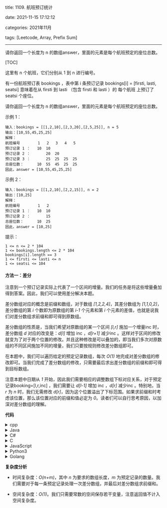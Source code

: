 title: 1109. 航班预订统计

date: 2021-11-15 17:12:12

categories: 2021年11月

tags: [Leetcode, Array, Prefix Sum]

---

请你返回一个长度为 n 的数组answer，里面的元素是每个航班预定的座位总数。
<!-- more -->

[TOC]

这里有 n 个航班，它们分别从 1 到 n 进行编号。

有一份航班预订表 bookings ，表中第 i 条预订记录 bookings[i] = [firsti, lasti, seatsi] 意味着在从 firsti 到 lasti （包含 firsti 和 lasti ）的 每个航班 上预订了 seatsi 个座位。

请你返回一个长度为 n 的数组answer，里面的元素是每个航班预定的座位总数。


示例 1：
    
    输入：bookings = [[1,2,10],[2,3,20],[2,5,25]], n = 5
    输出：[10,55,45,25,25]
    解释：
    航班编号        1   2   3   4   5
    预订记录 1 ：   10  10
    预订记录 2 ：       20  20
    预订记录 3 ：       25  25  25  25
    总座位数：      10  55  45  25  25
    因此，answer = [10,55,45,25,25]
示例 2：
    
    输入：bookings = [[1,2,10],[2,2,15]], n = 2
    输出：[10,25]
    解释：
    航班编号        1   2
    预订记录 1 ：   10  10
    预订记录 2 ：       15
    总座位数：      10  25
    因此，answer = [10,25]


提示：
    
    1 <= n <= 2 * 104
    1 <= bookings.length <= 2 * 104
    bookings[i].length == 3
    1 <= firsti <= lasti <= n
    1 <= seatsi <= 104

#### 方法一：差分

注意到一个预订记录实际上代表了一个区间的增量。我们的任务是将这些增量叠加得到答案。因此，我们可以使用差分解决本题。

差分数组对应的概念是前缀和数组，对于数组 *[1,2,2,4]*，其差分数组为 *[1,1,0,2]*，差分数组的第 *i* 个数即为原数组的第 *i-1* 个元素和第 *i* 个元素的差值，也就是说我们对差分数组求前缀和即可得到原数组。

差分数组的性质是，当我们希望对原数组的某一个区间 *[l,r]* 施加一个增量inc 时，差分数组 *d* 对应的改变是：*d[l]* 增加 inc ，*d[r+1]* 减少inc 。这样对于区间的修改就变为了对于两个位置的修改。并且这种修改是可以叠加的，即当我们多次对原数组的不同区间施加不同的增量，我们只要按规则修改差分数组即可。

在本题中，我们可以遍历给定的预定记录数组，每次 *O(1)* 地完成对差分数组的修改即可。当我们完成了差分数组的修改，只需要最后求出差分数组的前缀和即可得到目标数组。

注意本题中日期从 *1* 开始，因此我们需要相应的调整数组下标对应关系，对于预定记录booking=[l,r,inc] ，我们需要让 *d[l-1]* 增加 inc ，*d[r]* 减少inc 。特别地，当 *r* 为 *n* 时，我们无需修改 *d[r]*，因为这个位置溢出了下标范围。如果求前缀和时考虑该位置，那么该位置对应的前缀和值必定为 *0*。读者们可以自行思考原因，以加深对差分数组的理解。

**代码**

<details>
    <summary>cpp</summary>
    
    
```C++ [sol1-C++]
class Solution {
public:
    vector<int> corpFlightBookings(vector<vector<int>>& bookings, int n) {
        vector<int> nums(n);
        for (auto& booking : bookings) {
            nums[booking[0] - 1] += booking[2];
            if (booking[1] < n) {
                nums[booking[1]] -= booking[2];
            }
        }
        for (int i = 1; i < n; i++) {
            nums[i] += nums[i - 1];
        }
        return nums;
    }
};
```
</details>
<details>
    <summary>Java</summary>
    
```Java [sol1-Java]
class Solution {
    public int[] corpFlightBookings(int[][] bookings, int n) {
        int[] nums = new int[n];
        for (int[] booking : bookings) {
            nums[booking[0] - 1] += booking[2];
            if (booking[1] < n) {
                nums[booking[1]] -= booking[2];
            }
        }
        for (int i = 1; i < n; i++) {
            nums[i] += nums[i - 1];
        }
        return nums;
    }
}
```
</details>
<details>
    <summary>C#</summary>
    
```C# [sol1-C#]
public class Solution {
    public int[] CorpFlightBookings(int[][] bookings, int n) {
        int[] nums = new int[n];
        foreach (int[] booking in bookings) {
            nums[booking[0] - 1] += booking[2];
            if (booking[1] < n) {
                nums[booking[1]] -= booking[2];
            }
        }
        for (int i = 1; i < n; i++) {
            nums[i] += nums[i - 1];
        }
        return nums;
    }
}
```
</details>
<details>
    <summary>C</summary>
    
```C [sol1-C]
int* corpFlightBookings(int** bookings, int bookingsSize, int* bookingsColSize, int n, int* returnSize) {
    int* nums = malloc(sizeof(int) * n);
    memset(nums, 0, sizeof(int) * n);
    *returnSize = n;
    for (int i = 0; i < bookingsSize; i++) {
        nums[bookings[i][0] - 1] += bookings[i][2];
        if (bookings[i][1] < n) {
            nums[bookings[i][1]] -= bookings[i][2];
        }
    }
    for (int i = 1; i < n; i++) {
        nums[i] += nums[i - 1];
    }
    return nums;
}
```
</details>
<details>
    <summary>JavaScript</summary>
    
```JavaScript [sol1-JavaScript]
var corpFlightBookings = function(bookings, n) {
    const nums = new Array(n).fill(0);
    for (const booking of bookings) {
        nums[booking[0] - 1] += booking[2];
        if (booking[1] < n) {
            nums[booking[1]] -= booking[2];
        }
    }
    for (let i = 1; i < n; i++) {
        nums[i] += nums[i - 1];
    }
    return nums;
};
```
</details>
<details>
    <summary>Python3</summary>
    
```Python [sol1-Python3]
class Solution:
    def corpFlightBookings(self, bookings: List[List[int]], n: int) -> List[int]:
        nums = [0] * n
        for left, right, inc in bookings:
            nums[left - 1] += inc
            if right < n:
                nums[right] -= inc
    
        for i in range(1, n):
            nums[i] += nums[i - 1]
        
        return nums
```
</details>
<details>
    <summary>Golang</summary>
    
```go [sol1-Golang]
func corpFlightBookings(bookings [][]int, n int) []int {
    nums := make([]int, n)
    for _, booking := range bookings {
        nums[booking[0]-1] += booking[2]
        if booking[1] < n {
            nums[booking[1]] -= booking[2]
        }
    }
    for i := 1; i < n; i++ {
        nums[i] += nums[i-1]
    }
    return nums
}
```
</details>



**复杂度分析**

- 时间复杂度：*O(n+m)*，其中 *n* 为要求的数组长度，*m* 为预定记录的数量。我们需要对于每一条预定记录处理一次差分数组，并最后对差分数组求前缀和。

- 空间复杂度：*O(1)*。我们只需要常数的空间保存若干变量，注意返回值不计入空间复杂度。
